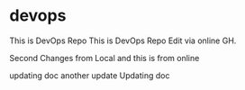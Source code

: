 # devops
This is DevOps Repo
This is DevOps Repo Edit via online GH.

Second Changes from Local
and this is from online

updating doc
another update
Updating doc
